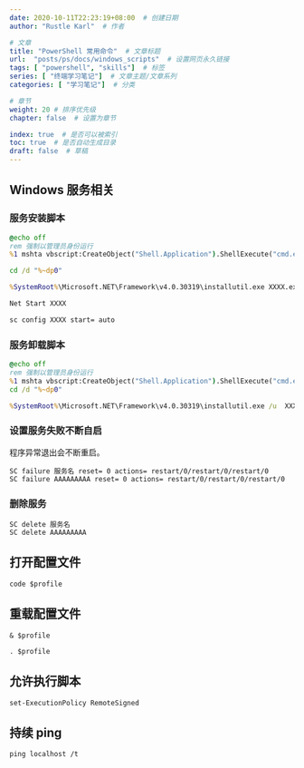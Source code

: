```yaml
---
date: 2020-10-11T22:23:19+08:00  # 创建日期
author: "Rustle Karl"  # 作者

# 文章
title: "PowerShell 常用命令"  # 文章标题
url:  "posts/ps/docs/windows_scripts"  # 设置网页永久链接
tags: [ "powershell", "skills"]  # 标签
series: [ "终端学习笔记"]  # 文章主题/文章系列
categories: [ "学习笔记"]  # 分类

# 章节
weight: 20 # 排序优先级
chapter: false  # 设置为章节

index: true  # 是否可以被索引
toc: true  # 是否自动生成目录
draft: false  # 草稿
---
```


## Windows 服务相关

### 服务安装脚本

```cmd
@echo off
rem 强制以管理员身份运行
%1 mshta vbscript:CreateObject("Shell.Application").ShellExecute("cmd.exe","/c %~s0 ::","","runas",1)(window.close)&&exit

cd /d "%~dp0"

%SystemRoot%\Microsoft.NET\Framework\v4.0.30319\installutil.exe XXXX.exe

Net Start XXXX

sc config XXXX start= auto
```

### 服务卸载脚本

```cmd
@echo off
rem 强制以管理员身份运行
%1 mshta vbscript:CreateObject("Shell.Application").ShellExecute("cmd.exe","/c %~s0 ::","","runas",1)(window.close)&&exit
cd /d "%~dp0"

%SystemRoot%\Microsoft.NET\Framework\v4.0.30319\installutil.exe /u  XXXX.exe
```

### 设置服务失败不断自启

程序异常退出会不断重启。

```shell
SC failure 服务名 reset= 0 actions= restart/0/restart/0/restart/0
SC failure AAAAAAAAA reset= 0 actions= restart/0/restart/0/restart/0
```

### 删除服务

```shell
SC delete 服务名
SC delete AAAAAAAAA
```

## 打开配置文件

```shell
code $profile
```

## 重载配置文件

```shell
& $profile
```

```shell
. $profile
```

## 允许执行脚本

```shell
set-ExecutionPolicy RemoteSigned
```

## 持续 ping

```shell
ping localhost /t
```

```shell

```

```shell

```

